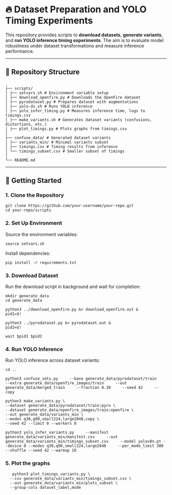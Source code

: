 # 🔥 Dataset Preparation and YOLO Timing Experiments

This repository provides scripts to **download datasets**, **generate
variants**, and **run YOLO inference timing experiments**. The aim is to
evaluate model robustness under dataset transformations and measure inference
performance.

---

## 📂 Repository Structure
```
.
├── scripts/
│ ├── setvars.sh # Environment variable setup
│ ├── download_openfire.py # Downloads the OpenFire dataset
│ ├── pyrodataset.py # Prepares dataset with augmentations
│ ├── yolo-ds.sh # Runs YOLO inference
│ ├── yolo_infer_timing.py # Measures inference time, logs to timings.csv
│ ├── make_variants.sh # Generates dataset variants (confusions, distortions, etc.)
│ ├── plot_timings.py # Plots graphs from timings.csv
│
├── confuse_data/ # Generated dataset variants
│ ├── variants_min/ # Minimal variants subset
│ ├── timings.csv # Timing results from inference
│ └── timings_subset.csv # Smaller subset of timings
│
└── README.md
```

---

## 🚀 Getting Started

### 1. Clone the Repository

```
git clone https://github.com/your-username/your-repo.git
cd your-repo/scripts
```

### 2. Set Up Environment

Source the environment variables:

```
source setvars.sh
```

Install dependencies:
```
pip install -r requirements.txt
```

### 3. Download Dataset
Run the download script in background and wait for completion:

```
mkdir generate_data
cd generate_data

python3 ../download_openfire.py &> download_openfire.out &
pid1=$!

python3 ../pyrodataset.py &> pyrodataset.out &
pid2=$!

wait $pid1 $pid2
```

### 4. Run YOLO Inference
Run YOLO inference across dataset variants:

```
cd ..

python3 confuse_sets.py     --base generate_data/pyrodataset/train     --extra generate_data/openfire_images/train     --out generate_data/merged_train     --fraction 0.30     --seed 42     --copy

python3 make_variants.py \
--dataset generate_data/pyrodataset/train:pyro \
--dataset generate_data/openfire_images/train:openfire \
--out generate_data/variants_min \
--modes q30,q90,small224,large2048,copy \
--seed 42 --limit 0 --workers 8

python3 yolo_infer_variants.py     --manifest generate_data/variants_min/manifest.csv     --out generate_data/variants_min/timings_subset.csv     --model yolov8n.pt --device 0 --modes q30,q90,small224,large2048     --per_mode_limit 300 --shuffle --seed 42 --warmup 10
```

### 5. Plot the graphs

```
   python3 plot_timings_variants.py \
  --csv generate_data/variants_min/timings_subset.csv \
  --out generate_data/variants_min/plots_subset \
  --group-cols dataset_label,mode
```
